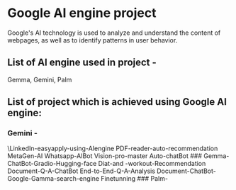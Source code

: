 # Google AI engine project
Google's AI technology is used to analyze and understand the content of webpages, as well as to identify patterns in user behavior.
## List of AI engine used in project -
Gemma, Gemini, Palm
## List of project which is achieved using Google AI engine:
### Gemini - 
<Voice-chatbot>
\LinkedIn-easyapply-using-AIengine
PDF-reader-auto-recommendation
MetaGen-AI
Whatsapp-AIBot
Vision-pro-master
Auto-chatBot
### Gemma-
ChatBot-Gradio-Hugging-face
Diat-and -workout-Recommendation
Document-Q-A-ChatBot
End-to-End-Q-A-Analysis
Document-ChatBot-Google-Gamma-search-engine
Finetunning
### Palm-

